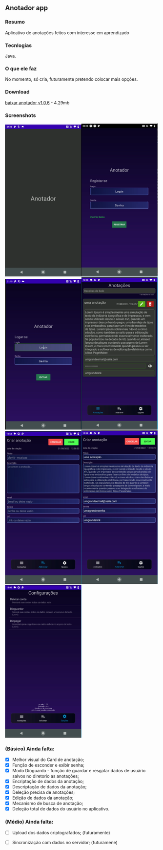 ## Anotador app

### Resumo

<p>Aplicativo de anotações feitos com interesse em aprendizado</p>


### Tecnlogias

Java.

### O que ele faz

No momento, só cria, futuramente pretendo colocar mais opções.

### Download

[baixar anotador v1.0.6](https://github.com/josedoce/anotador/releases/download/sixth_app/Anotador_v1_0_6.apk) - 4.29mb

### Screenshots
<img src="screenshots/splashscreen.png" width="250px" alt="splashscreen"/><img src="screenshots/register.png" width="250px" alt="screen register"/><img src="screenshots/login.png" width="250px" alt="screen login"/><img src="screenshots/annotations.png" width="250px" alt="screen annotations"/><img src="screenshots/add_annotation.png" width="250px" alt="screeen add new annotation"/><img src="screenshots/edit_annotation.png" width="250px" alt="screeen add new annotation"/><img src="screenshots/setting.png" width="250px" alt="screen setting"/><br>


### (Básico) Ainda falta:
- [x] Melhor visual do Card de anotação;<br>
- [x] Função de esconder e exibir senha;<br>
- [x] Modo Dioguardo - função de guardar e resgatar dados de usuário salvos no diretorio as anotações;<br>
- [x] Encriptação de dados da anotação;<br>
- [x] Descriptação de dados da anotação;<br>
- [x] Deleção precisa de anotações;<br>
- [x] Edição de dados da anotação;<br>
- [x] Mecanismo de busca de anotação;<br>
- [x] Deleção total de dados do usuário no aplicativo.<br>

### (Médio) Ainda falta:

- [ ] Upload dos dados criptografados; (futuramente)<br>
- [ ] Sincronização com dados no servidor; (futuramene)

